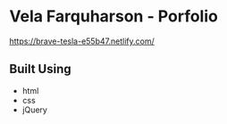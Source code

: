 # Vela Farquharson - Porfolio

https://brave-tesla-e55b47.netlify.com/

<!-- http://www.velafarquharson.com/ -->

## Built Using

- html
- css
- jQuery
